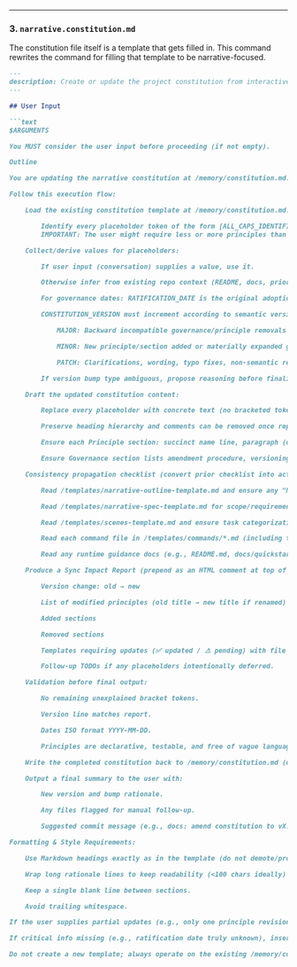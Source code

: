 ***

### 3. `narrative.constitution.md`
The constitution file itself is a template that gets filled in. This command rewrites the command for filling that template to be narrative-focused.

```markdown
---
description: Create or update the project constitution from interactive or provided principle inputs, ensuring all dependent templates stay in sync.
---

## User Input

```text
$ARGUMENTS

You MUST consider the user input before proceeding (if not empty).

Outline

You are updating the narrative constitution at /memory/constitution.md. This file is a TEMPLATE containing placeholder tokens in square brackets (e.g. [NARRATIVE_NAME], [PRINCIPLE_1_NAME]). Your job is to (a) collect/derive concrete values, (b) fill the template precisely, and (c) propagate any amendments across dependent artifacts.

Follow this execution flow:

    Load the existing constitution template at /memory/constitution.md.

        Identify every placeholder token of the form [ALL_CAPS_IDENTIFIER].
        IMPORTANT: The user might require less or more principles than the ones used in the template. If a number is specified, respect that - follow the general template. You will update the doc accordingly.

    Collect/derive values for placeholders:

        If user input (conversation) supplies a value, use it.

        Otherwise infer from existing repo context (README, docs, prior constitution versions if embedded).

        For governance dates: RATIFICATION_DATE is the original adoption date (if unknown ask or mark TODO), LAST_AMENDED_DATE is today if changes are made, otherwise keep previous.

        CONSTITUTION_VERSION must increment according to semantic versioning rules:

            MAJOR: Backward incompatible governance/principle removals or redefinitions.

            MINOR: New principle/section added or materially expanded guidance.

            PATCH: Clarifications, wording, typo fixes, non-semantic refinements.

        If version bump type ambiguous, propose reasoning before finalizing.

    Draft the updated constitution content:

        Replace every placeholder with concrete text (no bracketed tokens left except intentionally retained template slots that the project has chosen not to define yet—explicitly justify any left).

        Preserve heading hierarchy and comments can be removed once replaced unless they still add clarifying guidance.

        Ensure each Principle section: succinct name line, paragraph (or bullet list) capturing non‑negotiable rules, explicit rationale if not obvious.

        Ensure Governance section lists amendment procedure, versioning policy, and compliance review expectations.

    Consistency propagation checklist (convert prior checklist into active validations):

        Read /templates/narrative-outline-template.md and ensure any "Narrative Check" or rules align with updated principles.

        Read /templates/narrative-spec-template.md for scope/requirements alignment—update if constitution adds/removes mandatory sections or constraints.

        Read /templates/scenes-template.md and ensure task categorization reflects new or removed principle-driven task types (e.g., thematic consistency, voice, dialogue discipline).

        Read each command file in /templates/commands/*.md (including this one) to verify no outdated references remain when generic guidance is required.

        Read any runtime guidance docs (e.g., README.md, docs/quickstart.md, or agent-specific guidance files if present). Update references to principles changed.

    Produce a Sync Impact Report (prepend as an HTML comment at top of the constitution file after update):

        Version change: old → new

        List of modified principles (old title → new title if renamed)

        Added sections

        Removed sections

        Templates requiring updates (✅ updated / ⚠ pending) with file paths

        Follow-up TODOs if any placeholders intentionally deferred.

    Validation before final output:

        No remaining unexplained bracket tokens.

        Version line matches report.

        Dates ISO format YYYY-MM-DD.

        Principles are declarative, testable, and free of vague language ("should" → replace with MUST/SHOULD rationale where appropriate).

    Write the completed constitution back to /memory/constitution.md (overwrite).

    Output a final summary to the user with:

        New version and bump rationale.

        Any files flagged for manual follow-up.

        Suggested commit message (e.g., docs: amend constitution to vX.Y.Z (principle additions + governance update)).

Formatting & Style Requirements:

    Use Markdown headings exactly as in the template (do not demote/promote levels).

    Wrap long rationale lines to keep readability (<100 chars ideally) but do not hard enforce with awkward breaks.

    Keep a single blank line between sections.

    Avoid trailing whitespace.

If the user supplies partial updates (e.g., only one principle revision), still perform validation and version decision steps.

If critical info missing (e.g., ratification date truly unknown), insert TODO(<FIELD_NAME>): explanation and include in the Sync Impact Report under deferred items.

Do not create a new template; always operate on the existing /memory/constitution.md file.